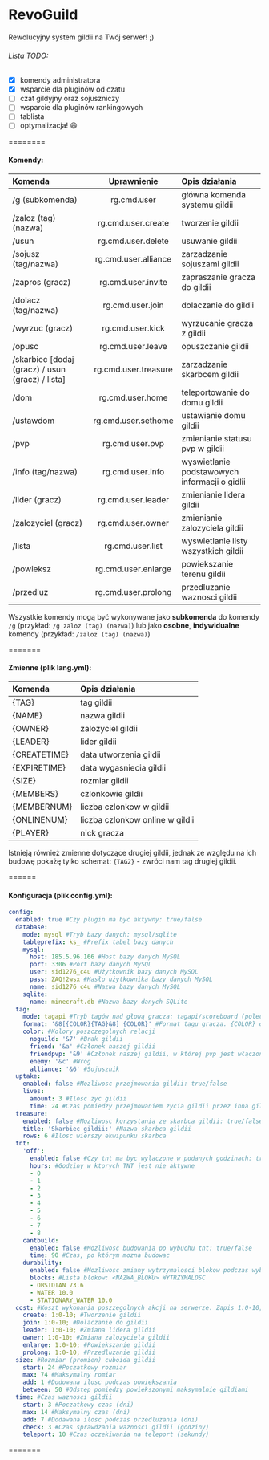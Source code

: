 RevoGuild
=========

Rewolucyjny system gildii na Twój serwer! ;)

###### Lista TODO:
- [x] komendy administratora
- [x] wsparcie dla pluginów od czatu
- [ ] czat gildyjny oraz sojuszniczy
- [ ] wsparcie dla pluginów rankingowych
- [ ] tablista
- [ ] optymalizacja! :smile:

========
#### Komendy:

Komenda|Uprawnienie|Opis działania
:-------------|:-------------:|:-------------
/g (subkomenda)|rg.cmd.user|główna komenda systemu gildii
/zaloz (tag) (nazwa)|rg.cmd.user.create|tworzenie gildii
/usun|rg.cmd.user.delete|usuwanie gildii
/sojusz (tag/nazwa)|rg.cmd.user.alliance|zarzadzanie sojuszami gildii
/zapros (gracz)|rg.cmd.user.invite|zapraszanie gracza do gildii
/dolacz (tag/nazwa)|rg.cmd.user.join|dolaczanie do gildii
/wyrzuc (gracz)|rg.cmd.user.kick|wyrzucanie gracza z gildii
/opusc|rg.cmd.user.leave|opuszczanie gildii
/skarbiec [dodaj (gracz) / usun (gracz) / lista]|rg.cmd.user.treasure|zarzadzanie skarbcem gildii
/dom|rg.cmd.user.home|teleportowanie do domu gildii
/ustawdom|rg.cmd.user.sethome|ustawianie domu gildii
/pvp|rg.cmd.user.pvp|zmienianie statusu pvp w gildii
/info (tag/nazwa)|rg.cmd.user.info|wyswietlanie podstawowych informacji o gidlii
/lider (gracz)|rg.cmd.user.leader|zmienianie lidera gildii
/zalozyciel (gracz)|rg.cmd.user.owner|zmienianie zalozyciela gildii
/lista|rg.cmd.user.list|wyswietlanie listy wszystkich gildii
/powieksz|rg.cmd.user.enlarge|powiekszanie terenu gildii
/przedluz|rg.cmd.user.prolong|przedluzanie waznosci gildii


Wszystkie komendy mogą być wykonywane jako **subkomenda** do komendy `/g` (przykład: `/g zaloz (tag) (nazwa)`) lub jako **osobne**, **indywidualne** komendy (przykład: `/zaloz (tag) (nazwa)`)

=======
#### Zmienne (plik lang.yml):

Komenda|Opis działania
:-------------|:-------------
{TAG}|tag gildii
{NAME}|nazwa gildii
{OWNER}|zalozyciel gildii
{LEADER}|lider gildii
{CREATETIME}|data utworzenia gildii
{EXPIRETIME}|data wygasniecia gildii
{SIZE}|rozmiar gildii
{MEMBERS}|czlonkowie gildii
{MEMBERNUM}|liczba czlonkow w gildii
{ONLINENUM}|liczba czlonkow online w gildii
{PLAYER}|nick gracza

Istnieją również zmienne dotyczące drugiej gildii, jednak ze względu na ich budowę pokażę tylko schemat: `{TAG2}` - zwróci nam tag drugiej gildii.

======
#### Konfiguracja (plik config.yml):
````yaml
config:
  enabled: true #Czy plugin ma byc aktywny: true/false
  database:
    mode: mysql #Tryb bazy danych: mysql/sqlite
    tableprefix: ks_ #Prefix tabel bazy danych
    mysql:
      host: 185.5.96.166 #Host bazy danych MySQL
      port: 3306 #Port bazy danych MySQL
      user: sid1276_c4u #Użytkownik bazy danych MySQL
      pass: ZAQ!2wsx #Hasło użytkownika bazy danych MySQL
      name: sid1276_c4u #Nazwa bazy danych MySQL
    sqlite:
      name: minecraft.db #Nazwa bazy danych SQLite
  tag:
    mode: tagapi #Tryb tagów nad głową gracza: tagapi/scoreboard (polecam wybór opcji tagapi (wymagany plugin TagAPI) ze względu na wydajność)
    format: '&8[{COLOR}{TAG}&8] {COLOR}' #Format tagu gracza. {COLOR} oznacza kolor rejacji
    color: #Kolory poszczegolnych relacji
      noguild: '&7' #Brak gildii
      friend: '&a' #Członek naszej gildii
      friendpvp: '&9' #Członek naszej gildii, w której pvp jest włączone
      enemy: '&c' #Wróg
      alliance: '&6' #Sojusznik
  uptake: 
    enabled: false #Mozliwosc przejmowania gildii: true/false
    lives: 
      amount: 3 #Ilosc zyc gildii
      time: 24 #Czas pomiedzy przejmowaniem zycia gildii przez inna gildie. W godzinach.
  treasure:
    enabled: false #Mozliwosc korzystania ze skarbca gildii: true/false
    title: 'Skarbiec gildii:' #Nazwa skarbca gildii
    rows: 6 #Ilosc wierszy ekwipunku skarbca
  tnt:
    'off':
      enabled: false #Czy tnt ma byc wylaczone w podanych godzinach: true/false
      hours: #Godziny w ktorych TNT jest nie aktywne
      - 0
      - 1
      - 2
      - 3
      - 4
      - 5
      - 6
      - 7
      - 8
    cantbuild:
      enabled: false #Mozliwosc budowania po wybuchu tnt: true/false
      time: 90 #Czas, po którym mozna budowac
    durability:
      enabled: false #Mozliwosc zmiany wytrzymalosci blokow podczas wybuchu TNT: true/false
      blocks: #Lista blokow: <NAZWA_BLOKU> WYTRZYMALOSC
      - OBSIDIAN 73.6
      - WATER 10.0
      - STATIONARY_WATER 10.0
  cost: #Koszt wykonania poszzegolnych akcji na serwerze. Zapis 1:0-10; oznacza, że potrzebujemy 10 stone. Aby dodać kolejny przedmiot wystarczy dopisac <id>:<subid>-ilosc; po sredniku
    create: 1:0-10; #Tworzenie gildii
    join: 1:0-10; #Dolaczanie do gildii
    leader: 1:0-10; #Zmiana lidera gildii
    owner: 1:0-10; #Zmiana zalozyciela gildii
    enlarge: 1:0-10; #Powiekszanie gildii
    prolong: 1:0-10; #Przedluzanie gildii
  size: #Rozmiar (promien) cuboida gildii
    start: 24 #Poczatkowy rozmiar
    max: 74 #Maksymalny romiar
    add: 1 #Dodowana ilosc podczas powiekszania
    between: 50 #Odstep pomiedzy powiekszonymi maksymalnie gildiami
  time: #Czas waznosci gildii
    start: 3 #Poczatkowy czas (dni)
    max: 14 #Maksymalny czas (dni)
    add: 7 #Dodawana ilosc podczas przedluzania (dni)
    check: 3 #Czas sprawdzania waznosci gildii (godziny)
    teleport: 10 #Czas oczekiwania na teleport (sekundy)

````

=======
